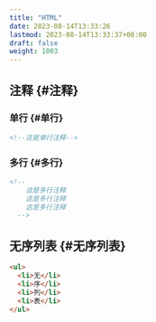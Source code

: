 ```yaml
---
title: "HTML"
date: 2023-08-14T13:33:26
lastmod: 2023-08-14T13:33:37+08:00
draft: false
weight: 1003
---
```


## 注释 {#注释}


### 单行 {#单行}

```html
<!--这是单行注释-->
```


### 多行 {#多行}

```html
<!--
    这是多行注释
    这是多行注释
    这是多行注释
  -->
```


## 无序列表 {#无序列表}

```html
<ul>
  <li>无</li>
  <li>序</li>
  <li>列</li>
  <li>表</li>  
</ul>
```

